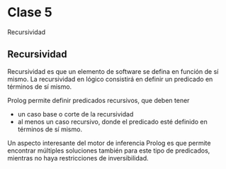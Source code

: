 # Clase 5

Recursividad

## Recursividad

Recursividad es que un elemento de software se defina en función de sí mismo. La recursividad en lógico consistirá en definir un predicado en términos de sí mismo.

Prolog permite definir predicados recursivos, que deben tener
- un caso base o corte de la recursividad
- al menos un caso recursivo, donde el predicado esté definido en términos de sí mismo.

Un aspecto interesante del motor de inferencia Prolog es que permite encontrar múltiples soluciones también para este tipo de predicados, mientras no haya restricciones de inversibilidad.